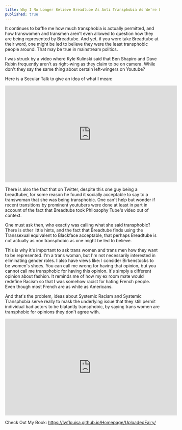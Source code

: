 ```yaml
---
title: Why I No Longer Believe Breadtube As Anti Transphobia As We're Led To Believe
published: true
---
```

It continues to baffle me how much transphobia is actually permitted, and how transwomen and transmen aren't even allowed to question how they are being represented by Breadtube. And yet, if you were take Breadtube at their word, one might be led to believe they were the least transphobic people around. That may be true in mainstream politics.

I was struck by a video where Kyle Kulinski said that Ben Shapiro and Dave Rubin frequently aren't as right-wing as they claim to be on camera. While don't they say the same thing about certain left-wingers on Youtube?

Here is a Secular Talk to give an idea of what I mean:
<iframe width="560" height="315" src="https://www.youtube.com/embed/NnJ3Yc5IGmc" title="YouTube video player" frameborder="0" allow="accelerometer; autoplay; clipboard-write; encrypted-media; gyroscope; picture-in-picture" allowfullscreen></iframe>

There is also the fact that on Twitter, despite this one guy being a breadtuber, for some reason he found it socially acceptable to say to a transwoman that she was being transphobic. One can't help but wonder if recent transitions by prominent youtubers were done at least in part in account of the fact that Breadtube took Philosophy Tube's video out of context.

One must ask then, who exactly was calling what she said transphobic? There is other little hints, and the fact that Breadtube finds using the Transsexual equivalent to Blackface acceptable, that perhaps Breadtube is not actually as non transphobic as one might be led to believe.

This is why it's important to ask trans women and trans men how they want to be represented. I'm a trans woman, but I'm not necessarily interested in eliminating gender roles. I also have views like: I consider Birkenstocks to be women's shoes. You can call me wrong for having that opinion, but you cannot call me transphobic for having this opinion. It's simply a different opinion about fashion. It reminds me of how my ex room mate would redefine Racism so that I was somehow racist for hating French people. Even though most French are as white as Americans.

And that's the problem, ideas about Systemic Racism and Systemic Transphobia serve really to mask the underlying issue that they still permit individual bad actors to be blatantly transphobic, by saying trans women are transphobic for opinions they don't agree with.

<iframe width="560" height="315" sandbox="allow-same-origin allow-scripts allow-popups" src="https://video.ploud.jp/videos/embed/5f4fbfb9-1664-4d12-a923-4809975141f7" frameborder="0" allowfullscreen></iframe>

Check Out My Book: https://lwflouisa.github.io/Homepage/UploadedFairy/
